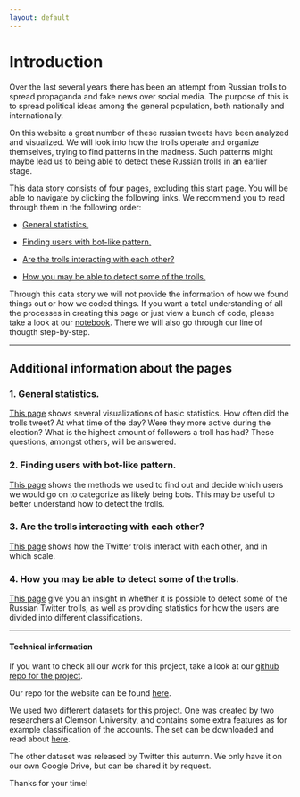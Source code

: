 ```yaml
---
layout: default
---
```


# Introduction
Over the last several years there has been an attempt from Russian trolls to spread propaganda and fake news over social media. The purpose of this is to spread political ideas among the general population, both nationally and internationally.

On this website a great number of these russian tweets have been analyzed and visualized. We will look into how the trolls operate and organize themselves, trying to find patterns in the madness. Such patterns might maybe lead us to being able to detect these Russian trolls in an earlier stage.

This data story consists of four pages, excluding this start page. You will be able to navigate by clicking the following links. We recommend you to read through them in the following order:

- [General statistics.](./generalstats.html)

- [Finding users with bot-like pattern.](./botdeciding.html)

- [Are the trolls interacting with each other?](./interact.html)

- [How you may be able to detect some of the trolls.](./userdetect.html)

Through this data story we will not provide the information of how we found things out or how we coded things. If you want a total understanding of all the processes in creating  this page or just view a bunch of code, please take a look at our [notebook](Insertlink).
There we will also go through our line of thougth step-by-step.
***

## Additional information about the pages

### 1. General statistics.
[This page](./generalstats.html) shows several visualizations of basic statistics. 
How often did the trolls tweet? At what time of the day? Were they more active during the election? What is the highest amount of followers a troll has had?
These questions, amongst others, will be answered.

### 2. Finding users with bot-like pattern.
[This page](./botdeciding.html) shows the methods we used to find out and decide which users we would go on to categorize as likely being bots. This may be useful to better understand how to detect the trolls. 

### 3. Are the trolls interacting with each other?
[This page](./interact.html) shows how the Twitter trolls interact with each other, and in which scale. 

### 4. How you may be able to detect some of the trolls.
[This page](./userdetect.html) give you an insight in whether it is possible to detect some of the Russian Twitter trolls, as well as providing statistics for how the users are divided into different classifications.

***

#### Technical information

If you want to check all our work for this project, take a look at our 
[ github repo for the project](https://github.com/haakonms/ADAproject).

Our repo for the website can be found [here](https://github.com/haakonms/ADAwebsite).

We used two different datasets for this project. One was created by two researchers at Clemson University, and contains some extra features as for example classification of the accounts. The set can be downloaded and read about [here](https://www.kaggle.com/fivethirtyeight/russian-troll-tweets).

The other dataset was released by Twitter this autumn. We only have it on our own Google Drive, but can be shared it by request.

Thanks for your time!